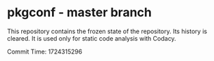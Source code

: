 # pkgconf - master branch

This repository contains the frozen state of the repository.
Its history is cleared. It is used only for static code
analysis with Codacy.

Commit Time: 1724315296